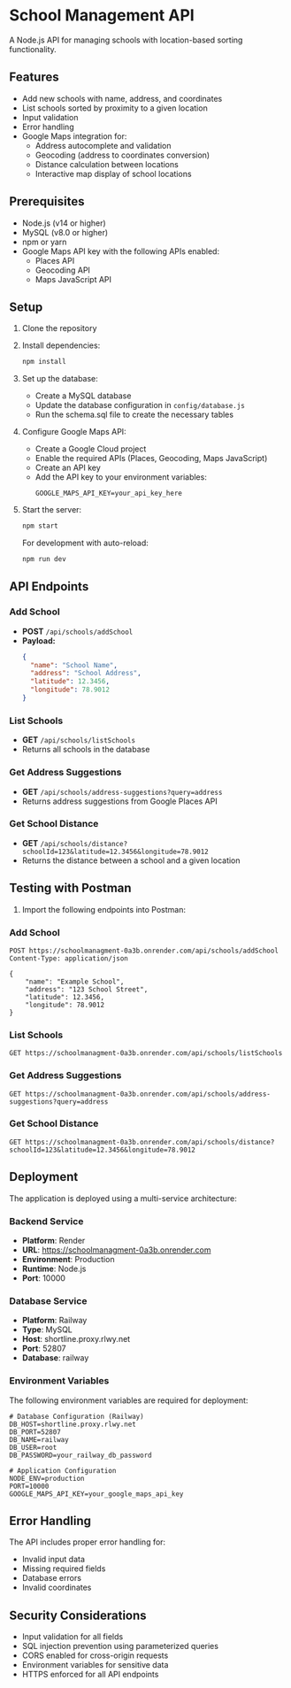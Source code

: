 # School Management API

A Node.js API for managing schools with location-based sorting functionality.

## Features

- Add new schools with name, address, and coordinates
- List schools sorted by proximity to a given location
- Input validation
- Error handling
- Google Maps integration for:
  - Address autocomplete and validation
  - Geocoding (address to coordinates conversion)
  - Distance calculation between locations
  - Interactive map display of school locations

## Prerequisites

- Node.js (v14 or higher)
- MySQL (v8.0 or higher)
- npm or yarn
- Google Maps API key with the following APIs enabled:
  - Places API
  - Geocoding API
  - Maps JavaScript API

## Setup

1. Clone the repository
2. Install dependencies:
   ```bash
   npm install
   ```

3. Set up the database:
   - Create a MySQL database
   - Update the database configuration in `config/database.js`
   - Run the schema.sql file to create the necessary tables

4. Configure Google Maps API:
   - Create a Google Cloud project
   - Enable the required APIs (Places, Geocoding, Maps JavaScript)
   - Create an API key
   - Add the API key to your environment variables:
     ```
     GOOGLE_MAPS_API_KEY=your_api_key_here
     ```

5. Start the server:
   ```bash
   npm start
   ```
   For development with auto-reload:
   ```bash
   npm run dev
   ```

## API Endpoints

### Add School
- **POST** `/api/schools/addSchool`
- **Payload:**
  ```json
  {
    "name": "School Name",
    "address": "School Address",
    "latitude": 12.3456,
    "longitude": 78.9012
  }
  ```

### List Schools
- **GET** `/api/schools/listSchools`
- Returns all schools in the database

### Get Address Suggestions
- **GET** `/api/schools/address-suggestions?query=address`
- Returns address suggestions from Google Places API

### Get School Distance
- **GET** `/api/schools/distance?schoolId=123&latitude=12.3456&longitude=78.9012`
- Returns the distance between a school and a given location

## Testing with Postman

1. Import the following endpoints into Postman:

### Add School
```
POST https://schoolmanagment-0a3b.onrender.com/api/schools/addSchool
Content-Type: application/json

{
    "name": "Example School",
    "address": "123 School Street",
    "latitude": 12.3456,
    "longitude": 78.9012
}
```

### List Schools
```
GET https://schoolmanagment-0a3b.onrender.com/api/schools/listSchools
```

### Get Address Suggestions
```
GET https://schoolmanagment-0a3b.onrender.com/api/schools/address-suggestions?query=address
```

### Get School Distance
```
GET https://schoolmanagment-0a3b.onrender.com/api/schools/distance?schoolId=123&latitude=12.3456&longitude=78.9012
```

## Deployment

The application is deployed using a multi-service architecture:

### Backend Service
- **Platform**: Render
- **URL**: https://schoolmanagment-0a3b.onrender.com
- **Environment**: Production
- **Runtime**: Node.js
- **Port**: 10000

### Database Service
- **Platform**: Railway
- **Type**: MySQL
- **Host**: shortline.proxy.rlwy.net
- **Port**: 52807
- **Database**: railway

### Environment Variables
The following environment variables are required for deployment:

```
# Database Configuration (Railway)
DB_HOST=shortline.proxy.rlwy.net
DB_PORT=52807
DB_NAME=railway
DB_USER=root
DB_PASSWORD=your_railway_db_password

# Application Configuration
NODE_ENV=production
PORT=10000
GOOGLE_MAPS_API_KEY=your_google_maps_api_key
```

## Error Handling

The API includes proper error handling for:
- Invalid input data
- Missing required fields
- Database errors
- Invalid coordinates

## Security Considerations

- Input validation for all fields
- SQL injection prevention using parameterized queries
- CORS enabled for cross-origin requests
- Environment variables for sensitive data
- HTTPS enforced for all API endpoints

